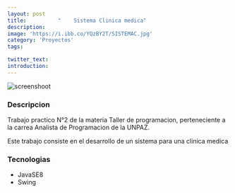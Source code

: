 ```yaml
---
layout: post
title:          "    Sistema Clinica medica"
description: 
image: 'https://i.ibb.co/YQzBY2T/SISTEMAC.jpg'
category: 'Proyectos'
tags:

twitter_text: 
introduction: 
---
```

![screenshoot](https://i.ibb.co/25CtJ3f/clinica.jpg)
### Descripcion
Trabajo practico N°2 de la materia Taller de programacion, perteneciente a la carrea Analista de Programacion de la UNPAZ.

Este trabajo consiste en el desarrollo de un sistema para una clinica medica

### Tecnologias

* JavaSE8
* Swing

